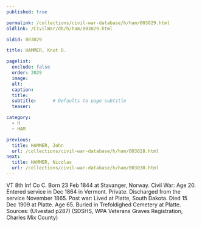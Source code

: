 ```yaml
---
published: true

permalink: /collections/civil-war-database/h/ham/003029.html
oldlink: /CivilWar/db/h/ham/003029.html

oldid: 003029

title: HAMMER, Knut O.

pagelist:
  exclude: false
  order: 3029
  image: 
  alt:
  caption:
  title:
  subtitle:      # Defaults to page subtitle
  teaser:

category: 
  - H 
  - HAM

previous:
  title: HAMMER, John
  url: /collections/civil-war-database/h/ham/003028.html  
next:
  title: HAMMER, Nicolas
  url: /collections/civil-war-database/h/ham/003030.html   
---
```

VT 8th Inf Co C. Born 23 Feb 1844 at Stavanger, Norway. Civil War: Age 20. Entered service in Dec 1864 in Vermont. Private. Discharged from the service November 1865. Post war: Lived at Platte, South Dakota. Died 15 Dec 1909 at Platte. Age 65. Buried in Trefoldighed Cemetery at Platte. Sources: (Ulvestad p287) (SDSHS, WPA Veterans Graves Registration, Charles Mix County)